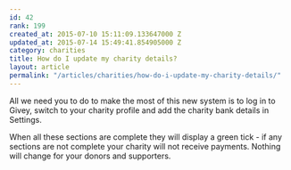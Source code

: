 ```yaml
---
id: 42
rank: 199
created_at: 2015-07-10 15:11:09.133647000 Z
updated_at: 2015-07-14 15:49:41.854905000 Z
category: charities
title: How do I update my charity details?
layout: article
permalink: "/articles/charities/how-do-i-update-my-charity-details/"
---
```

All we need you to do to make the most of this new system is to log in to Givey, switch to your charity profile and add the charity bank details in Settings.

When all these sections are complete they will display a green tick - if any sections are not complete your charity will not receive payments. Nothing will change for your donors and supporters.
